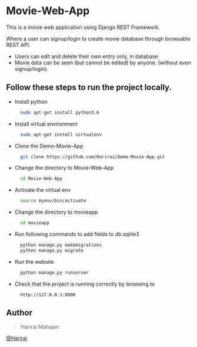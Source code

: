 # Movie-Web-App
This is a movie web application using Django REST Framework.

Where a user can signup/login to create movie database through browsable REST API. 
- Users can edit and delete their own entry only, in database.
- Movie data can be seen (but cannot be edited) by anyone. (without even signup/login).

## Follow these steps to run the project locally.

- Install python
    ```bash
      sudo apt-get install python3.6
    ```
- Install virtual environment
    ```bash
      sudo apt-get install virtualenv
    ```
- Clone the Demo-Movie-App
    ```bash
      git clone https://github.com/Harirai/Demo-Movie-App.git
    ```
- Change the directory to Movie-Web-App
    ```bash
      cd Movie-Web-App
    ```
- Activate the virtual env
    ```bash
      source myenv/bin/activate
    ```
- Change the directory to movieapp
    ```bash
      cd movieapp
    ```
- Run following commands to add fields to db.sqlite3
    ```bash
      python manage.py makemigrations
      python manage.py migrate
    ```
- Run the website 
    ```bash
      python manage.py runserver
    ```  
- Check that the project is running correctly by browsing to
    ```
      http://127.0.0.1:8000
    ```
 

<h2>Author</h2>
<blockquote>
  Harirai Mahajan<br>
</blockquote>
<a href='https://github.com/Harirai'> @Harirai </a>



 
